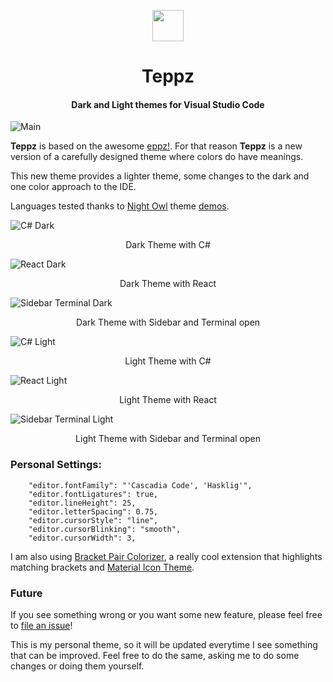 <p align="center">
  <img width="50" height="50" src="https://github.com/ofrades/teppz/raw/master/tennisball.png">
</p>

<h1 align="center">Teppz</h1>

<h4 align="center"> Dark and Light themes for Visual Studio Code</h4>


![Main](https://github.com/ofrades/teppz/raw/master/images/main.png)

**Teppz** is based on the awesome [eppz!](https://github.com/eppz/VSCode.Extension.eppz_Code). For that reason **Teppz** is a new version of a carefully designed theme where colors do have meanings.

This new theme provides a lighter theme, some changes to the dark and one color approach to the IDE.

Languages tested thanks to [Night Owl](https://github.com/sdras/night-owl-vscode-theme) theme [demos](https://github.com/sdras/night-owl-vscode-theme/tree/master/demo).


![C# Dark](https://github.com/ofrades/teppz/raw/master/images/csharpdark.png)

<p align="center">Dark Theme with C#</p>

![React Dark](https://github.com/ofrades/teppz/raw/master/images/reactdark.png)

<p align="center">Dark Theme with React</p>

![Sidebar Terminal Dark](https://github.com/ofrades/teppz/raw/master/images/wsideandterminaldark.png)

<p align="center">Dark Theme with Sidebar and Terminal open</p>

![C# Light](https://github.com/ofrades/teppz/raw/master/images/csharplight.png)

<p align="center">Light Theme with C#</p>

![React Light](https://github.com/ofrades/teppz/raw/master/images/reactlight.png)

<p align="center">Light Theme with React</p>

![Sidebar Terminal Light](https://github.com/ofrades/teppz/raw/master/images/wsideandterminallight.png)

<p align="center">Light Theme with Sidebar and Terminal open</p>

### Personal Settings:

````
    "editor.fontFamily": "'Cascadia Code', 'Hasklig'",
    "editor.fontLigatures": true,
    "editor.lineHeight": 25,
    "editor.letterSpacing": 0.75,
    "editor.cursorStyle": "line",
    "editor.cursorBlinking": "smooth",
    "editor.cursorWidth": 3,
````

I am also using [Bracket Pair Colorizer](https://github.com/CoenraadS/BracketPair), a really cool extension that highlights matching brackets and [Material Icon Theme](https://github.com/PKief/vscode-material-icon-theme).

### Future
If you see something wrong or you want some new feature, please feel free to [file an issue](https://github.com/ofrades/Teppz/issues)!

This is my personal theme, so it will be updated everytime I see something that can be improved. Feel free to do the same, asking me to do some changes or doing them yourself.
